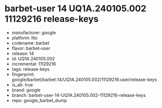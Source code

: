 # barbet-user 14 UQ1A.240105.002 11129216 release-keys
- manufacturer: google
- platform: lito
- codename: barbet
- flavor: barbet-user
- release: 14
- id: UQ1A.240105.002
- incremental: 11129216
- tags: release-keys
- fingerprint: google/barbet/barbet:14/UQ1A.240105.002/11129216:user/release-keys
- is_ab: true
- brand: google
- branch: barbet-user-14-UQ1A.240105.002-11129216-release-keys
- repo: google_barbet_dump
